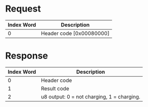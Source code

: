 # Request

| Index Word | Description                |
|------------|----------------------------|
| 0          | Header code \[0x00080000\] |

# Response

| Index Word | Description                                |
|------------|--------------------------------------------|
| 0          | Header code                                |
| 1          | Result code                                |
| 2          | u8 output: 0 = not charging, 1 = charging. |